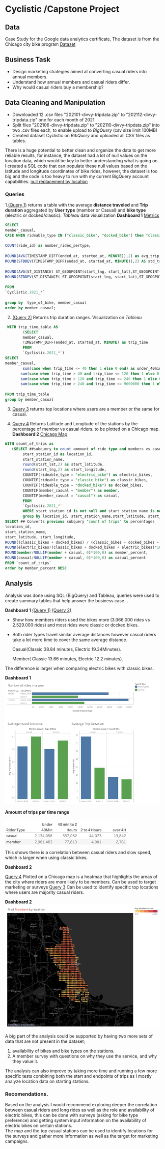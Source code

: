 # Cyclistic /Capstone Project 

## Data 
Case Study for the Google data analytics certificate, The dataset is from the Chicago city bike program [Dataset](https://divvy-tripdata.s3.amazonaws.com/index.html) 

## Business Task 
- Design marketing strategies aimed at converting casual riders into annual members.
- Understand how annual members and casual riders differ.
- Why would casual riders buy a membership?

## Data Cleaning and Manipulation
- Downloaded 12 .csv files "202101-divvy-tripdata.zip" to "202112-divvy-tripdata.zip" one for each month of 2021 
- Split files "202106-divvy-tripdata.zip" to "202110-divvy-tripdata.zip" into two .csv files each, to enable upload to *BigQuery* (csv size limit 100MB)
- Created dataset Cyclistic on *BibQuery* and uploaded all CSV files as tables.

There is a huge potential to better clean and organize the data to get more reliable results,  for instance, the dataset had a lot of null values on the location data, which would be key to better understanding what is going on.
I created a SQL code that can populate these null values based on the latitude and longitude coordinates of bike rides, however, the dataset is too big and the code is too heavy to run with my current BigQuery account capabilities. [null replacement by location](https://github.com/CarlosCandamil/Cyclistic/blob/main/Loco.sql)

### Queries
1.[(Query 1)](https://github.com/CarlosCandamil/Cyclistic/blob/main/Metrics.sql) returns a table with the average **distance traveled** and **Trip duration** aggregated by **User type** (mamber or Casual) and **bike type** (electric or docked/classic). *Tableau* data visualization  **Dashboard 1**
[Metrics](https://github.com/CarlosCandamil/Cyclistic/blob/main/Dashboard%201.png)

```sql
SELECT 
member_casual,
CASE WHEN rideable_type IN ("classic_bike", "docked_bike") then "classic_dock" ELSE "electric" end as type_of_bike,

COUNT(ride_id) as number_rides_pertype,

ROUND(AVG(TIMESTAMP_DIFF(ended_at, started_at, MINUTE)),2) as avg_trip_dur_min,
ROUND(STDDEV(TIMESTAMP_DIFF(ended_at, started_at, MINUTE)),2) AS std_trip_dur,

ROUND(AVG(ST_DISTANCE( ST_GEOGPOINT(start_lng, start_lat),ST_GEOGPOINT(end_lng, end_lat))/1000),2) as avg_trip_distance_km,
ROUND(STDDEV(ST_DISTANCE( ST_GEOGPOINT(start_lng, start_lat),ST_GEOGPOINT(end_lng, end_lat))/1000),2) AS std_distance

FROM 
`Cyclistic.2021_*`

group by  type_of_bike, member_casual
order by member_casual;
```

2. [(Query 2)](https://github.com/CarlosCandamil/Cyclistic/blob/main/Trip_ranges.sql) Returns trip duration ranges. Visualization on *Tableau*[](https://github.com/CarlosCandamil/Cyclistic/blob/main/NotSheet%204.png)

```sql
 WITH trip_time_table AS
        (SELECT
        member_casual,
        TIMESTAMP_DIFF(ended_at, started_at, MINUTE) as trip_time 
        FROM 
        `Cyclistic.2021_*`)
SELECT 
member_casual,
        sum(case when trip_time <= 40 then 1 else 0 end) as under_40min,
       sum(case when trip_time > 40 and trip_time <= 120 then 1 else 0 end) as f40min_2H,
       sum(case when trip_time > 120 and trip_time <= 240 then 1 else 0 end) as f2H_4H,
       sum(case when trip_time > 240 and trip_time <= 9000000 then 1 else 0 end) as over_4H

FROM trip_time_table
group by member_casual
```
3. [Query 3](https://github.com/CarlosCandamil/Cyclistic/blob/main/Top_locations.sql) returns top locations where users are a member or the same for casual. 

4. [Query 4](Top_locations_lat_lng.sql) Returns Latitude and Longitude of the stations by the percentage of member vs casual riders. to be plotted on a Chicago map. 
**Dashboard 2** [Chicago Map](https://github.com/CarlosCandamil/Cyclistic/blob/main/Dashboard%202.png)

```sql
WITH count_of_trips as
   (SELECT ##subquery to count ammount of ride type and members vs casual by starting location
        start_station_id as location_id,
        start_station_name,
        round(start_lat,2) as start_latitude,
        round(start_lng,2) as start_longitude,
        COUNTIF(rideable_type = "electric_bike") as electric_bikes,
        COUNTIF(rideable_type = "classic_bike") as classic_bikes,
        COUNTIF(rideable_type = "docked_bike") as docked_bikes,
        COUNTIF(member_casual = "member") as member,
        COUNTIF(member_casual = "casual") as casual,
        FROM 
        `Cyclistic.2021_*`
        WHERE start_station_id is not null and start_station_name is not null 
        group by location_id, start_station_name,start_latitude, start_longitude)
SELECT ## Converts previous subquery "count of trips" to percentages
location_id,
start_station_name,
start_latitude, start_longitude,
ROUND((classic_bikes + docked_bikes) / (classic_bikes + docked_bikes + electric_bikes)*100,0) AS classic_docked_percent,
ROUND(electric_bikes/(classic_bikes + docked_bikes + electric_bikes)*100,0) AS electric_percent,
ROUND(member/NULLIF(member + casual, 0)*100,0) as member_percent,
ROUND(casual/NULLIF(member + casual, 0)*100,0) as casual_percent
FROM `count_of_trips`
order by member_percent DESC
```

## Analysis 

Analysis was done using SQL (BigQuery) and Tableau, queries were used to create summary tables that help answer the business case...

**Dashboard 1** [(Query 1)](https://github.com/CarlosCandamil/Cyclistic/blob/main/Metrics.sql) [(Query 2)](https://github.com/CarlosCandamil/Cyclistic/blob/main/Trip_ranges.sql) 

- Show how members riders used the bikes more (3.066.000 rides vs 2.529.000 rides) and most rides were classic or docked bikes. 
- Both rider types travel similar average distances however casual riders take a lot more time to cover the same average distance. 

  Casual(Classic 38.84 minutes, Electric 19.34Minutes). 

  Member( Classic 13.66 minutes, Electric 12.2 minutes).

The difference is larger when comparing electric bikes with classic bikes. 

**Dashboard 1** 
![Metrics](https://github.com/CarlosCandamil/Cyclistic/blob/main/Dashboard%201.png) 

**Amount of trips per time range**

![](https://github.com/CarlosCandamil/Cyclistic/blob/main/NotSheet%204.png) 

This shows there is a correlation between casual riders and slow speed, which is larger when using classic bikes. 


**Dashboard 2** 

[Query 4](Top_locations_lat_lng.sql) 
Plotted on a Chicago map is a heatmap that highlights the areas of the city where riders are more likely to be members. Can be used to target marketing or surveys  [Query 3](https://github.com/CarlosCandamil/Cyclistic/blob/main/Top_locations.sql) Can be used to identify specific top locations where users are majority casual riders. 
 
**Dashboard 2** ![Chicago Map](https://github.com/CarlosCandamil/Cyclistic/blob/main/Dashboard%202.png)

A big part of the analysis could be supported by having two more sets of data that are not present in the dataset; 

1. availability of bikes and bike types on the stations.
2. A member survey with questions on why they use the service, and why they value it. 

The analysis can also improve by taking more time and running a few more specific tests combining both the start and endpoints of trips as I mostly analyze location data on starting stations. 

### Recomendations. 
Based on the analysis I would recommend exploring deeper the correlation between casual riders and long rides as well as the role and availability of electric bikes, this can be done with surveys (asking for bike type preference) and getting system input information on the availability of electric bikes on certain stations.  
The map and the top casual stations can be used to identify locations for the surveys and gather more information as well as the target for marketing campaigns. 

